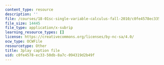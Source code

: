 ```yaml
---
content_type: resource
description: ''
file: /courses/18-01sc-single-variable-calculus-fall-2010/c0fe4578ec3350db8a7c094319d2b49f_y_CA5btuoQk.vtt
file_size: 14445
file_type: application/x-subrip
learning_resource_types: []
license: https://creativecommons.org/licenses/by-nc-sa/4.0/
ocw_type: OCWFile
resourcetype: Other
title: 3play caption file
uid: c0fe4578-ec33-50db-8a7c-094319d2b49f
---
```

